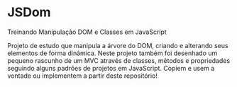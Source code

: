 # JSDom
Treinando Manipulação DOM e Classes em JavaScript

Projeto de estudo que manipula a árvore do DOM, criando e alterando seus elementos de forma dinâmica. Neste projeto também foi desenhado um pequeno rascunho de um MVC através de classes, métodos e propriedades seguindo alguns padrões de projetos em JavaScript. Copiem e usem a vontade ou implementem a partir deste repositório!
